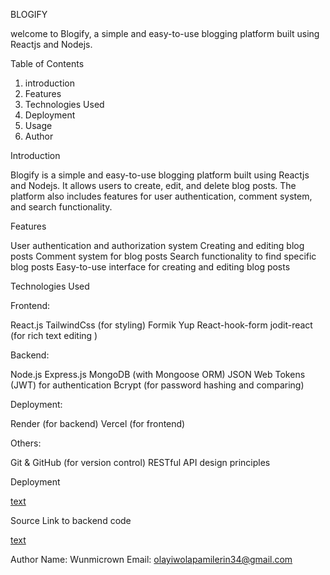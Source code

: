 BLOGIFY

welcome to Blogify, a simple and easy-to-use blogging platform built using Reactjs and Nodejs.

Table  of Contents

1. introduction
2. Features
3. Technologies Used
4. Deployment
5. Usage
6. Author     

Introduction

Blogify is a simple and easy-to-use blogging platform built using Reactjs and Nodejs. It allows users to create, edit, and delete blog posts. The platform also includes features for user authentication, comment system, and search functionality.

Features

User authentication and authorization system
Creating and editing blog posts
Comment system for blog posts
Search functionality to find specific blog posts
Easy-to-use interface for creating and editing blog posts

Technologies Used

Frontend:

React.js
TailwindCss (for styling)
Formik 
Yup 
React-hook-form
jodit-react (for rich text editing ) 

Backend:

Node.js
Express.js
MongoDB (with Mongoose ORM)
JSON Web Tokens (JWT) for authentication
Bcrypt (for password hashing and comparing)

 Deployment:

Render (for backend)
Vercel (for frontend)

Others:

Git & GitHub (for version control)
RESTful API design principles

Deployment

[text](https://blog-app-system.vercel.app)

Source Link to backend code

[text](https://github.com/wunmicrown/blog-backend)

Author
Name: Wunmicrown
Email: olayiwolapamilerin34@gmail.com